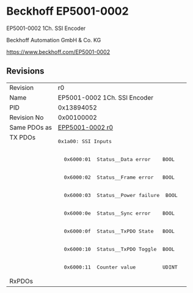 # Beckhoff EP5001-0002

EP5001-0002 1Ch. SSI Encoder

Beckhoff Automation GmbH & Co. KG

https://www.beckhoff.com/EP5001-0002

## Revisions
<table>
<tr>
<td>Revision</td>
<td>r0</td>
</tr>
<tr>
<td>Name</td>
<td>EP5001-0002 1Ch. SSI Encoder</td>
</tr>
<tr>
<td>PID</td>
<td>0x13894052</td>
</tr>
<tr>
<td>Revision No</td>
<td>0x00100002</td>
</tr>
<tr>
<td>Same PDOs as</td>
<td><a href="EPP5001-0002.md">EPP5001-0002 r0</a></td>
</tr>
<tr>
<td rowspan=8 valign=top>TX PDOs</td>
<td><pre>0x1a00: SSI Inputs</pre></td>
<td></td>
</tr>
<tr>
<td><pre>  0x6000:01  Status__Data error    BOOL</pre></td>
</tr>
<tr>
<td><pre>  0x6000:02  Status__Frame error   BOOL</pre></td>
</tr>
<tr>
<td><pre>  0x6000:03  Status__Power failure  BOOL</pre></td>
</tr>
<tr>
<td><pre>  0x6000:0e  Status__Sync error    BOOL</pre></td>
</tr>
<tr>
<td><pre>  0x6000:0f  Status__TxPDO State   BOOL</pre></td>
</tr>
<tr>
<td><pre>  0x6000:10  Status__TxPDO Toggle  BOOL</pre></td>
</tr>
<tr>
<td><pre>  0x6000:11  Counter value         UDINT</pre></td>
</tr>
<tr>
<td>RxPDOs</td>
<td></td>
</tr>
</table>
